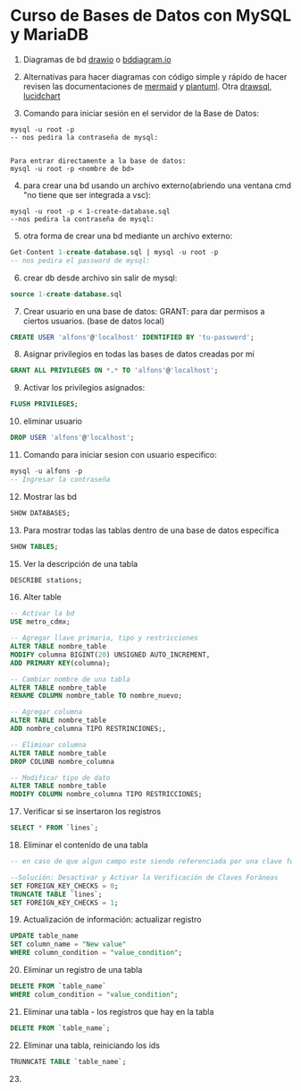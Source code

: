 # Curso de Bases de Datos con MySQL y MariaDB


1. Diagramas de bd [drawio](https://www.drawio.com/) o [bddiagram.io](https://dbdiagram.io/d)
2. Alternativas para hacer diagramas con código simple y rápido de hacer revisen las documentaciones de [mermaid](https://mermaid.live/) y [plantuml](https://plantuml.com/es/). Otra [drawsql](https://drawsql.app/), [lucidchart](https://www.lucidchart.com/)

3. Comando para iniciar sesión en el servidor de la Base de Datos:
```
mysql -u root -p
-- nos pedira la contraseña de mysql:


Para entrar directamente a la base de datos:
mysql -u root -p <nombre de bd>
```
4. para crear una bd usando un archivo externo(abriendo una ventana cmd "no tiene que ser integrada a vsc):
```
mysql -u root -p < 1-create-database.sql
--nos pedira la contraseña de mysql:
```
5. otra forma de crear una bd mediante un archivo externo:
```sql
Get-Content 1-create-database.sql | mysql -u root -p 
-- nos pedira el password de mysql:
```
6. crear db desde archivo sin salir de mysql:
```sql
source 1-create-database.sql
```


7. Crear usuario en una base de datos: GRANT: para dar permisos a ciertos usuarios. (base de datos local)
```sql
CREATE USER 'alfons'@'localhost' IDENTIFIED BY 'tu-password';
```
8. Asignar privilegios en todas las bases de datos creadas por mi
```sql
GRANT ALL PRIVILEGES ON *.* TO 'alfons'@'localhost';
```
9. Activar los privilegios asignados:
```sql
FLUSH PRIVILEGES;
```

10. eliminar usuario
```sql
DROP USER 'alfons'@'localhost';
```
11. Comando para iniciar sesion con usuario especifico:
```sql
mysql -u alfons -p
-- Ingresar la contraseña
```

12. Mostrar las bd
```sql
SHOW DATABASES;
```
13. Para mostrar todas las tablas dentro de una base de datos específica 
```sql
SHOW TABLES;
```

15. Ver la descripción de una tabla 
```sql
DESCRIBE stations;
```
16. Alter table
```sql
-- Activar la bd
USE metro_cdmx;

-- Agregar llave primaria, tipo y restricciones
ALTER TABLE nombre_table
MODIFY columna BIGINT(20) UNSIGNED AUTO_INCREMENT,
ADD PRIMARY KEY(columna);

-- Cambiar nombre de una tabla
ALTER TABLE nombre_table
RENAME COLUMN nombre_table TO nombre_nuevo;

-- Agregar columna
ALTER TABLE nombre_table
ADD nombre_columna TIPO RESTRINCIONES;,

-- Eliminar columna
ALTER TABLE nombre_table
DROP COLUNB nombre_columna

-- Modificar tipo de dato
ALTER TABLE nombre_table
MODIFY COLUMN nombre_columna TIPO RESTRICCIONES;
```


17. Verificar si se insertaron los registros
```sql
SELECT * FROM `lines`;
```

18. Eliminar el contenido de una tabla
```sql
-- en caso de que algun campo este siendo referenciada por una clave foranea. No se puede eliminar por restricciones de integridad referencial 

--Solución: Desactivar y Activar la Verificación de Claves Foráneas
SET FOREIGN_KEY_CHECKS = 0;
TRUNCATE TABLE `lines`;
SET FOREIGN_KEY_CHECKS = 1;
```
19. Actualización de información: actualizar registro
```sql
UPDATE table_name
SET column_name = "New value"
WHERE column_condition = "value_condition";
```

20. Eliminar un registro de una tabla 
```sql
DELETE FROM `table_name`
WHERE colum_condition = "value_condition";
```
21. Eliminar una tabla - los registros que hay en la tabla
```sql
DELETE FROM `table_name`;
```
22. Eliminar una tabla, reiniciando los ids
```sql
TRUNNCATE TABLE `table_name`;
```
23.
```sql

```
```sql

```
```sql

```
```sql

```